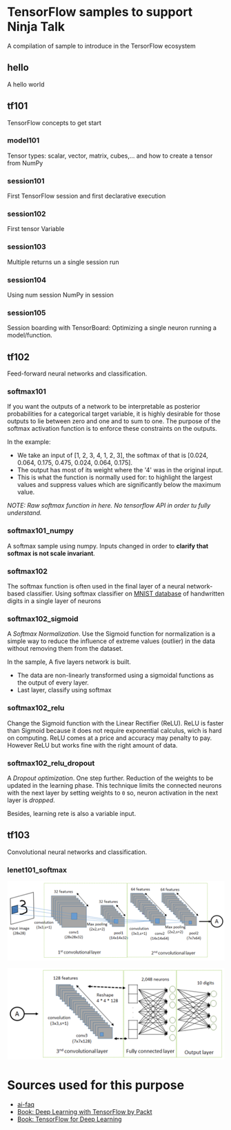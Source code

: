 # TensorFlow samples to support Ninja Talk 
A compilation of sample to introduce in the TersorFlow ecosystem

## hello
A hello world 

## tf101
TensorFlow concepts to get start
 
### model101
Tensor types: scalar, vector, matrix, cubes,... and how to create a tensor from NumPy

### session101
First TensorFlow session and first declarative execution

### session102
First tensor Variable

### session103
Multiple returns un a single session run

### session104
Using num session NumPy in session

### session105
Session boarding with TensorBoard: Optimizing a single neuron running a model/function.

## tf102
Feed-forward neural networks and classification.

### softmax101
If you want the outputs of a network to be interpretable as posterior
probabilities for a categorical target variable, it is highly desirable for
those outputs to lie between zero and one and to sum to one. 
The purpose of the softmax activation function is to enforce these constraints on the
outputs.  

In the example: 
 - We take an input of [1, 2, 3, 4, 1, 2, 3], the softmax of that is [0.024, 0.064, 0.175, 0.475, 0.024, 0.064, 0.175]. 
 - The output has most of its weight where the '4' was in the original input. 
 - This is what the function is normally used for: to highlight the largest values and suppress values which are significantly below the maximum value.

_NOTE: Raw softmax function in here. No tensorflow API in order tu fully understand._

### softmax101_numpy
A softmax sample using numpy. Inputs changed in order to **clarify that softmax is not scale invariant**.

### softmax102
The softmax function is often used in the final layer of a neural network-based classifier.
Using softmax classifier on [MNIST database](http://yann.lecun.com/exdb/mnist/) of handwritten digits in a 
single layer of neurons

### softmax102_sigmoid
A _Softmax Normalization_. Use the Sigmoid function for normalization is a simple way to reduce the influence of extreme values 
(outlier) in the data without removing them from the dataset.

In the sample, A five layers network is built.
 - The data are non-linearly transformed using a sigmoidal functions as the output of every layer.
 - Last layer, classify using softmax


### softmax102_relu
Change the Sigmoid function with the Linear Rectifier (ReLU). ReLU is faster than Sigmoid because it does not require exponential 
calculus, wich is hard on computing. ReLU comes at a price and accuracy may penalty to pay. 
However ReLU but works fine with the right amount of data.   

### softmax102_relu_dropout
A _Dropout optimization_. One step further. Reduction of the weights to be updated in the learning phase. 
This technique limits the connected neurons with the next layer by setting weights to `0` so, 
neuron activation in the next layer is _dropped_.

Besides, learning rete is also a variable input.

## tf103
Convolutional neural networks and classification.

### lenet101_softmax

![Alt text](img/lenet101_softmax_01.png "First convolutional layers")


![Alt text](img/lenet101_softmax_02.png "Last convolutional layers")



# Sources used for this purpose
 - [ai-faq](http://www.faqs.org/faqs/ai-faq/)  
 - [Book: Deep Learning with TensorFlow by Packt](https://www.packtpub.com/big-data-and-business-intelligence/deep-learning-tensorflow)
 - [Book: TensorFlow for Deep Learning](http://shop.oreilly.com/product/0636920065869.do)